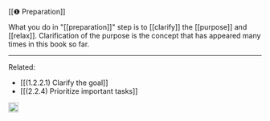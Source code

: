 
[[❶ Preparation]]

What you do in "[[preparation]]" step is to [[clarify]] the [[purpose]] and [[relax]]. Clarification of the purpose is the concept that has appeared many times in this book so far.

---

Related:

- [[(1.2.2.1) Clarify the goal]]
- [[(2.2.4) Prioritize important tasks]]

<img src='https://scrapbox.io/api/pages/nishio/en/icon' alt='en.icon' height="19.5"/>